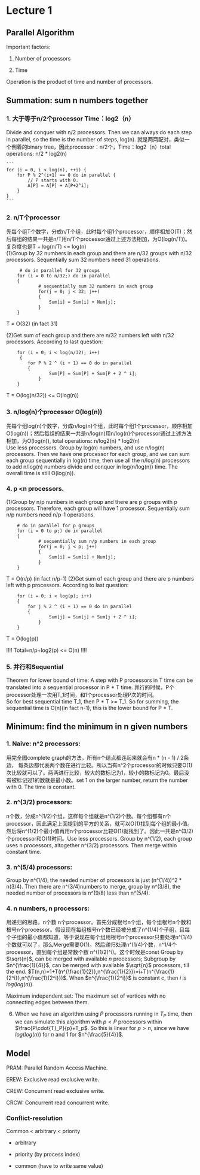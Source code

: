 # Lecture 1

## Parallel Algorithm

Important factors:

1. Number of processors

2. Time

Operation is the product of time and number of processors.

## Summation: sum n numbers together

### 1. 大于等于n/2个processor Time：log2（n）        
Divide and conquer with n/2 processors. Then we can always do each step in parallel, so the time is the number of steps, log(n).
就是两两配对，类似一个倒着的binary tree，因此processor：n/2个，Time：log2（n）total operations: n/2 * log2(n)    

    ```
    for (i = 0, i < log(n), ++i) {
        for P % 2^(i+1) == 0 do in parallel {
            // P starts with 0.
            A[P] = A[P] + A[P+2^i];
        }
    }
    ```
### 2. n/T个processor         
先每个组T个数字，分成n/T个组，此时每个组1个processor，顺序相加O(T)；然后每组的结果一共是n/T用n/T个processor通过上述方法相加，为O(log(n/T))。复杂度也是T + log(n/T) <= log(n)      
(1)Group by 32 numbers in each group and there are n/32 groups with n/32 processors. Sequentially sum 32 numbers need 31 operations.
```
	 # do in parallel for 32 groups 
	for (i = 0 to n/32;) do in parallel    
 	{
     	 	# sequentially sum 32 numbers in each group
     		for(j = 0; j < 32; j++)   
     		{
          		Sum[i] = Sum[i] + Num[j];
    		}
	}
```
  T = O(32) (in fact 31) 
  
(2)Get sum of each group and there are n/32 numbers left with n/32 processors. According to last question:      
```
 	for (i = 0; i < log(n/32); i++) 
	 {
		for P % 2 ^ (i + 1) == 0 do in parallel 
		{
        		Sum[P] = Sum[P] + Sum[P + 2 ^ i];
    		}
	}
```
  T = O(log(n/32)) <= O(log(n))

### 3. n/log(n)个processor  O(log(n))       
先每个组log(n)个数字，分成n/log(n)个组，此时每个组1个processor，顺序相加O(log(n))；然后每组的结果一共是n/log(n)用n/log(n)个processor通过上述方法相加，为O(log(n)), total operations: n/log2(n) * log2(n)      
Use less processors. Group by log(n) numbers, and use n/log(n) processors. Then we have one processor for each group, and we can sum each group sequentially in log(n) time, then use all the n/log(n) processors to add n/log(n) numbers divide and conquer in log(n/log(n)) time. The overall time is still O(log(n)).

### 4. p <n processors. 
(1)Group by n/p numbers in each group and there are p groups with p processors. Therefore, each group will have 1 processor. Sequentially sum n/p numbers need n/p-1 operations.

```
 	# do in parallel for p groups 
	for (i = 0 to p;) do in parallel    
 	{
      		# sequentially sum n/p numbers in each group
     		for(j = 0; j < p; j++)   
     		{
          		Sum[i] = Sum[i] + Num[j];
    		}
	}
```
T = O(n/p) (in fact n/p-1)
(2)Get sum of each group and there are p numbers left with p processors. According to last question:
```
 	for (i = 0; i < log(p); i++) 
 	{
		for j % 2 ^ (i + 1) == 0 do in parallel 
		{
        		Sum[j] = Sum[j] + Sum[j + 2 ^ i];
    		}
	}
```
  T = O(log(p)) 

!!!! Total=n/p+log2(p) <= O(n) !!!!

### 5. 并行和Sequential    
Theorem for lower bound of time: A step with P processors in T time can be translated into a sequential processor in P * T time.
并行的时候，P个processor处理一次用T_1时间，和1个processor处理P次的时间。         
So for best sequential time T_1, then P * T >= T_1. So for summing, the sequential time is O(n)(in fact n-1), this is the lower bound for P * T.

## Minimum:  find the minimum in n given numbers

### 1. Naive: n^2 processors:
用完全图complete graph的方法，所有n个结点都连起来就会有n * (n - 1) / 2条边， 每条边都代表两个数在进行比较。所以当有n^2个processor的时候只要O(1)次比较就可以了。两两进行比较，较大的数标记为1，较小的数标记为0。最后没有被标记过1的数就是最小数。set 1 on the larger number, return the number with 0. The time is constant.

### 2. n^(3/2) processors:
n个数，分成n^(1/2)个组，这样每个组就是n^(1/2)个数。每个组都有n个processor，因此满足上面提到的平方的关系，就可以O(1)找到每个组的最小值。然后将n^(1/2)个最小值再用n个processor比较O(1)就找到了。因此一共是n^(3/2)个processor和O(1)时间。Use less processors. Group by n^(1/2), each group uses n processors, altogether n^(3/2) processors. Then merge within constant time.

### 3. n^(5/4) processors: 
Group by n^(1/4), the needed number of processors is just (n^(1/4))^2 * n(3/4). Then there are n^(3/4)numbers to merge, group by n^(3/8), the needed number of processors is n^(9/8) less than n^(5/4).

### 4. n numbers, n processors: 
用递归的思路，n个数 n个processor。首先分成根号n个组，每个组根号n个数和根号n个processor。假设现在每组根号n个数已经被分成了n^(1/4)个子组，且每个子组的最小值都知道，等于说现在每个组用根号n个processor只要处理n^(1/4)个数就可以了，那么Merge需要O(1)。然后递归处理n^(1/4)个数，n^1/4个processor，直到每个组是常数个数 n^((1/2)^i)。这个时候是const
Group by $\sqrt{n}$, can be merged with available $n$ processors; Subgroup by $n^{\frac{1}{4}}$, can be merged with available $\sqrt{n}$ processors, till the end. $T(n,n)=1+T(n^{\frac{1}{2}},n^{\frac{1}{2}})=i+T(n^{\frac{1}{2^i}},n^{\frac{1}{2^i}})$. When $n^{\frac{1}{2^i}}$ is constant $c$, then $i$ is $log(log(n))$.

Maximum independent set: The maximum set of vertices with no connecting edges between them.

6. When we have an algorithm using $P$ processors running in $T_P$ time, then we can simulate this algorithm with $p<P$ processors within $\frac{P\cdot{T}_P}{p}+T_p$. So this is linear for $p>n$, since we have $log(log(n))$ for $n$ and $1$ for $n^{\frac{5}{4}}$.

## Model

PRAM: Parallel Random Access Machine.

EREW: Exclusive read exclusive write.

CREW: Concurrent read exclusive write.

CRCW: Concurrent read concurrent write.

### Conflict-resolution

Common < arbitrary < priority

- arbitrary

- priority (by process index)

- common (have to write same value)
